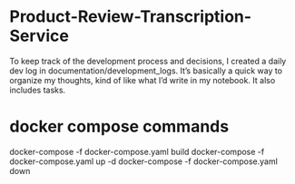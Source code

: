 # Product-Review-Transcription-Service

To keep track of the development process and decisions, I created a daily dev log in documentation/development_logs. It’s basically a quick way to organize my thoughts, kind of like what I’d write in my notebook. It also includes tasks.

# docker compose commands

docker-compose -f docker-compose.yaml build
docker-compose -f docker-compose.yaml up -d
docker-compose -f docker-compose.yaml down
